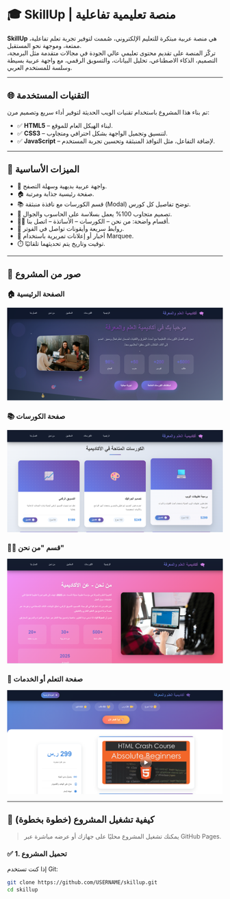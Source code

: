 # 🎓 SkillUp | منصة تعليمية تفاعلية

**SkillUp** هي منصة عربية مبتكرة للتعليم الإلكتروني، صُممت لتوفير تجربة تعلم تفاعلية، ممتعة، وموجهة نحو المستقبل.  
تركّز المنصة على تقديم محتوى تعليمي عالي الجودة في مجالات متقدمة مثل البرمجة، التصميم، الذكاء الاصطناعي، تحليل البيانات، والتسويق الرقمي، مع واجهة عربية بسيطة وسلسة للمستخدم العربي.

---

## 🌐 التقنيات المستخدمة

تم بناء هذا المشروع باستخدام تقنيات الويب الحديثة لتوفير أداء سريع وتصميم مرن:

- ✅ **HTML5** – لبناء الهيكل العام للموقع.
- ✅ **CSS3** – لتنسيق وتجميل الواجهة بشكل احترافي ومتجاوب.
- ✅ **JavaScript** – لإضافة التفاعل، مثل النوافذ المنبثقة وتحسين تجربة المستخدم.

---

## 🎯 الميزات الأساسية

- 🧭 واجهة عربية بديهية وسهلة التصفح.
- 🏠 صفحة رئيسية جذابة ومرتبة.
- 📚 قسم الكورسات مع نافذة منبثقة (Modal) توضح تفاصيل كل كورس.
- 📱 تصميم متجاوب 100% يعمل بسلاسة على الحاسوب والجوال.
- 🧑‍🏫 أقسام واضحة: من نحن – الكورسات – الأساتذة – اتصل بنا.
- 🔗 روابط سريعة وأيقونات تواصل في الفوتر.
- 📰 أخبار أو إعلانات تمريرية باستخدام Marquee.
- ⏱️ توقيت وتاريخ يتم تحديثهما تلقائيًا.

---

## 📸 صور من المشروع

### 🏠 الصفحة الرئيسية
![home](assets/img/home.jpg)

### 📚 صفحة الكورسات
![course](assets/img/course.jpg)

### 👨‍🏫 قسم "من نحن"
![about](assets/img/about.jpg)

### 🎯 صفحة التعلم أو الخدمات
![learn](assets/img/learn.jpg)

---

## 📂 كيفية تشغيل المشروع (خطوة بخطوة)

> يمكنك تشغيل المشروع محليًا على جهازك أو عرضه مباشرة عبر GitHub Pages.

### ✅ 1. تحميل المشروع

إذا كنت تستخدم Git:
```bash
git clone https://github.com/USERNAME/skillup.git
cd skillup
